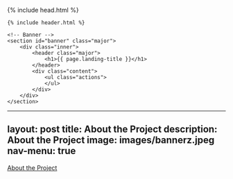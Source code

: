 
<html>

{% include head.html %}

<body>

    {% include header.html %}

    <!-- Banner -->
    <section id="banner" class="major">
        <div class="inner">
            <header class="major">
                <h1>{{ page.landing-title }}</h1>
            </header>
            <div class="content">
                <ul class="actions">
                </ul>
            </div>
        </div>
    </section>
    


---
layout: post
title: About the Project
description: About the Project
image: images/bannerz.jpeg
nav-menu: true
---

[About the Project](https://blogs.iu.edu/oneillschool/2022/10/12/new-report-provides-road-map-for-the-science-of-nature-based-climate-solutions/)
